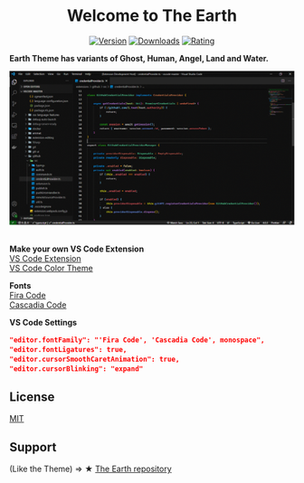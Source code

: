 <div align="center">
    <h1><strong>Welcome to The Earth</strong></h1>

[![Version](https://vsmarketplacebadge.apphb.com/version/Nayan.earth.svg?style=for-the-badge&logo=microsoft&logoColor=white&colorA=2b3033&colorB=33AA22)](https://marketplace.visualstudio.com/items?itemName=Nayan.earth)
[![Downloads](https://vsmarketplacebadge.apphb.com/downloads-short/Nayan.earth.svg?style=for-the-badge&logo=docusign&logoColor=white&colorA=2b303b&colorB=118855)](https://marketplace.visualstudio.com/items?itemName=Nayan.earth)
[![Rating](https://vsmarketplacebadge.apphb.com/rating-star/Nayan.earth.svg?style=for-the-badge&logo=reverbnation&logoColor=white&colorA=2b303b&colorB=112299)](https://marketplace.visualstudio.com/items?itemName=Nayan.earth)

</div>

**Earth Theme has variants of Ghost, Human, Angel, Land and Water.**

![earth-theme-screenshot](https://raw.githubusercontent.com/nayanbunny/earth/main/images/earth-theme.gif)
<br />
<br />

**Make your own VS Code Extension**<br />
[VS Code Extension](https://code.visualstudio.com/api/get-started/your-first-extension)<br />
[VS Code Color Theme](https://code.visualstudio.com/api/references/theme-color)<br />

**Fonts**<br />
[Fira Code](https://github.com/tonsky/FiraCode)<br />
[Cascadia Code](https://github.com/microsoft/cascadia-code)<br />

**VS Code Settings**<br />

```json
"editor.fontFamily": "'Fira Code', 'Cascadia Code', monospace",
"editor.fontLigatures": true,
"editor.cursorSmoothCaretAnimation": true,
"editor.cursorBlinking": "expand"
```

## License

[MIT](https://github.com/nayanbunny/earth/blob/main/LICENSE)

## Support

(Like the Theme) => &#9733; [The Earth repository](https://github.com/nayanbunny/earth)
